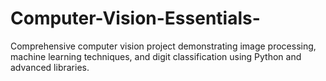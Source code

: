 # Computer-Vision-Essentials-
Comprehensive computer vision project demonstrating image processing, machine learning techniques, and digit classification using Python and advanced libraries.
